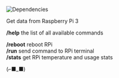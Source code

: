 ![Dependencies](https://david-dm.org/k03mad/raspi-tlgrm-bot.svg)

Get data from Raspberry Pi 3

**/help** the list of all available commands  
  
**/reboot** reboot RPi  
**/run** send command to RPi terminal  
**/stats** get RPi temperature and usage stats

(⌐■_■)
